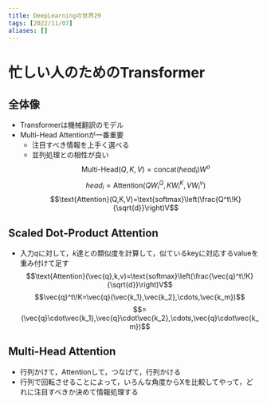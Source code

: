 ```yaml
---
title: DeepLearningの世界29
tags: [2022/11/07]
aliases: []
---
```


# 忙しい人のためのTransformer
## 全体像
- Transformerは機械翻訳のモデル
- Multi-Head Attentionが一番重要
	- 注目すべき情報を上手く選べる
	- 並列処理との相性が良い
$$\text{Multi-Head}(Q,K,V)=\text{concat}({head}_i)W^o$$
$${head}_i=\text{Attention}(QW^Q_i,KW^K_i,VW^v_i)$$
$$\text{Attention}(Q,K,V)=\text{softmax}\left(\frac{Q^t\!K}{\sqrt{d}}\right)V$$
## Scaled Dot-Product Attention
- 入力$q$に対して，$k$達との類似度を計算して，似ているkeyに対応するvalueを重み付けて足す
$$\text{Attention}(\vec{q},k,v)=\text{softmax}\left(\frac{\vec{q}^t\!K}{\sqrt{d}}\right)V$$
$$\vec{q}^t\!K=\vec{q}(\vec{k_1},\vec{k_2},\cdots,\vec{k_m})$$
$$=(\vec{q}\cdot\vec{k_1},\vec{q}\cdot\vec{k_2},\cdots,\vec{q}\cdot\vec{k_m})$$
## Multi-Head Attention
- 行列かけて，Attentionして，つなげて，行列かける
- 行列で回転させることによって，いろんな角度からXを比較してやって，どれに注目すべきか決めて情報処理する